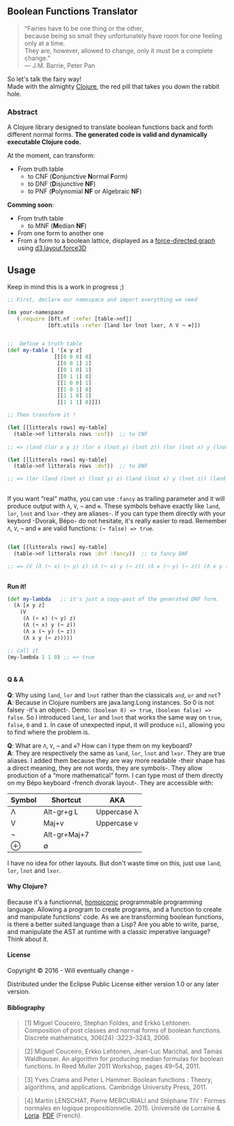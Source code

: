 ## Boolean Functions Translator

> “Fairies have to be one thing or the other,  
> because being so small they unfortunately have room for one feeling only at a time.   
> They are, however, allowed to change, only it must be a complete change.”   
>  ― J.M. Barrie, Peter Pan  

So let's talk the fairy way!  
Made with the almighty [Clojure](http://clojure.org/), the red pill that takes you down the rabbit hole.  


###  Abstract

A Clojure library designed to translate boolean functions back and forth different normal forms. **The generated code is valid and dynamically executable Clojure code.**

At the moment, can transform:
- From truth table
  - to CNF (**C**onjunctive **N**ormal **F**orm)
  - to DNF (**D**isjunctive **NF**)
  - to PNF (**P**olynomial **NF** or Algebraic **NF**)


**Comming soon**:
- From truth table
  - to MNF (**M**edian **NF**)
- From one form to another one
- From a form to a boolean lattice, displayed as a [force-directed graph](http://bl.ocks.org/mbostock/1062288) using [d3.layout.force3D](https://github.com/ggeoffrey/d3.layout.force3D)
  

## Usage

Keep in mind this is a work in progress ;)

```clojure
;; First, declare our namespace and import everything we need

(ns your-namespace
   (:require [bft.nf :refer [table->nf]]
             [bft.utils :refer [land lor lnot lxor, Λ V ¬ ⊕]])


;;  Define a truth table
(def my-table [ '[x y z]
               [[[0 0 0] 0]
                [[0 0 1] 1]
                [[0 1 0] 1]
                [[0 1 1] 0]
                [[1 0 0] 1]
                [[1 0 1] 0]
                [[1 1 0] 1]
                [[1 1 1] 0]]])

;; Then transform it !

(let [[litterals rows] my-table]
  (table->nf litterals rows :cnf))  ;; to CNF
  
;; => (land (lor x y z) (lor x (lnot y) (lnot z)) (lor (lnot x) y (lnot z)) (lor (lnot x) (lnot y) (lnot z)))

(let [[litterals rows] my-table]
  (table->nf litterals rows :dnf))  ;; to DNF

;; => (lor (land (lnot x) (lnot y) z) (land (lnot x) y (lnot z)) (land x (lnot y) (lnot z)) (land x y (lnot z)))
  
```

If you want “real“ maths, you can use `:fancy` as trailing parameter and it will produce output with `Λ`, `V`, `¬` and `⊕`. These symbols behave exactly like `land`, `lor`, `lnot` and `lxor` -they are aliases-. If you can type them directly with your keybord -Dvorak, Bépo- do not hesitate, it's really easier to read. Remember `Λ`, `V`, `¬` and `⊕` are valid functions: `(¬ false) => true`. 

```clojure

(let [[litterals rows] my-table]
  (table->nf litterals rows :dnf :fancy))  ;; to fancy DNF

;; => (V (Λ (¬ x) (¬ y) z) (Λ (¬ x) y (¬ z)) (Λ x (¬ y) (¬ z)) (Λ x y (¬ z)))
  
```
**Run it!**
```clojure
(def my-lambda   ;; it's just a copy-past of the generated DNF form.
  (λ [x y z]
    (V 
     (Λ (¬ x) (¬ y) z)
     (Λ (¬ x) y (¬ z))
     (Λ x (¬ y) (¬ z))
     (Λ x y (¬ z)))))

;; call it
(my-lambda 1 1 0) ;; => true
  
```

#### Q & A
**Q**: Why using `land`, `lor` and `lnot` rather than the classicals `and`, `or` and `not`?  
**A**: Because in Clojure numbers are java.lang.Long instances. So 0 is not falsey -it's an object-. Demo: 
`(boolean 0) => true`, `(boolean false) => false`. So I introduced `land`, `lor` and `lnot` that works the same way on `true`, `false`, `0` and `1`. In case of unexpected input, it will produce `nil`, allowing you to find where the problem is.
  
**Q**: What are `Λ`, `V`, `¬` and `⊕`? How can I type them on my keyboard?  
**A**: They are respectively the same as `land`, `lor`, `lnot` and `lxor`. They are true aliases. I added them because they are way more readable -their shape has a direct meaning, they are not words, they are symbols-. They allow production of a “more mathematical“ form. I can type most of them directly on my Bépo keyboard -french dvorak layout-. They are accessible with:

| Symbol | Shortcut     | AKA         |
|--------|--------------|-------------|
| Λ      | Alt-gr+g L   | Uppercase λ |
| V      | Maj+v        | Uppercase v |
| ¬      | Alt-gr+Maj+7 |             |
| ⊕      | ∅            |             |

I have no idea for other layouts. But don't waste time on this, just use `land`, `lor`, `lnot` and `lxor`.


#### Why Clojure? 

Because it's a functionnal, [homoiconic](https://en.wikipedia.org/wiki/Homoiconicity) programmable programming language. Allowing a program to create programs, and a function to create and manipulate functions' code. As we are transforming boolean functions, is there a better suited language than a Lisp? Are you able to write, parse, and manipulate the AST at runtime with a classic imperative language? Think about it.

#### License

Copyright © 2016 - Will eventually change -

Distributed under the Eclipse Public License either version 1.0 or any later version.


#### Bibliography
> [1] Miguel Couceiro, Stephan Foldes, and Erkko Lehtonen. Composition of
post classes and normal forms of boolean functions. Discrete mathematics, 306(24) :3223–3243, 2006.

> [2] Miguel Couceiro, Erkko Lehtonen, Jean-Luc Marichal, and Tamás Waldhauser. An algorithm for producing median formulas for boolean functions. In Reed Muller 2011 Workshop, pages 49–54, 2011.

> [3] Yves Crama and Peter L Hammer. Boolean functions : Theory, algorithms, and applications. Cambridge University Press, 2011.

> [4] Martin LENSCHAT, Pierre MERCURIALI and Stéphane TIV : Formes normales en logique propositionnelle. 2015. Université de Lorraine & [Loria](http://www.loria.fr/loria-news?set_language=en). [PDF](http://mathinfo.univ-lorraine.fr/sites/mathinfo.univ-lorraine.fr/files/users/documents/SCA/projtut/2014-2015/rapports/m1sca_rapportprojettut_lentschat_mercuriali_tiv.pdf) (French).

